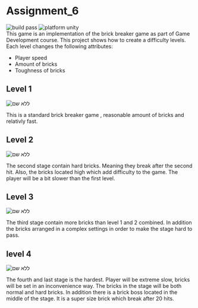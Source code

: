 # Assignment_6  

![build pass](https://img.shields.io/badge/build-pass-brightgreen) ![platform unity](https://img.shields.io/badge/platform-unity-red)  
This game is an implementation of the brick breaker game as part of Game Development course.
This project shows how to create a difficulty levels. Each level changes the following attributes:  
- Player speed  
- Amount of bricks
- Toughness of bricks

## Level 1

![ללא שם](https://user-images.githubusercontent.com/57867818/100528277-acb7dc80-31e3-11eb-897a-830b9d452762.png)

This is a standard brick breaker game , reasonable amount of bricks and relativly fast.

## Level 2

![ללא שם](https://user-images.githubusercontent.com/44766214/100671621-77d59200-3369-11eb-99b1-ff6b7c7dd2c5.png)

The second stage contain hard bricks. Meaning they break after the second hit. 
Also, the bricks located high which add difficulty to the game. 
The player will be a bit slower than the first level.

## Level 3
![ללא שם](https://user-images.githubusercontent.com/44766214/100671776-b5d2b600-3369-11eb-8f74-1dc46f2f400a.png)

The third stage contain more bricks than level 1 and 2 combined. 
In addition the bricks arranged in a complex settings in order to make the stage hard to pass.

## level 4

![ללא שם](https://user-images.githubusercontent.com/44766214/100671954-ec103580-3369-11eb-8b24-34ba7e3b5d4b.png)

The fourth and last stage is the hardest. Player will be extreme slow, bricks will be set in an inconvenience way.
The bricks in the stage will be both normal and hard bricks. 
In addition there is a brick boss located in the middle of the stage. It is a super size brick which break after 20 hits.
